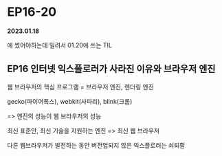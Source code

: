 # EP16-20

**2023.01.18**

에 썼어야하는데 밀려서 01.20에 쓰는 TIL

## EP16 인터넷 익스플로러가 사라진 이유와 브라우저 엔진

웹 브라우저의 핵심 프로그램 = 브라우저 엔진, 렌더링 엔진

gecko(파이어폭스), webkit(사파리), blink(크롬)

=> 엔진의 성능이 웹 브라우저의 성능

최신 표준안, 최신 기술을 지원하는 엔진 => 최신 웹 브라우저

다른 웹브라우저가 발전하는 동안 버전업되지 않은 익스플로러는 쇠퇴함
